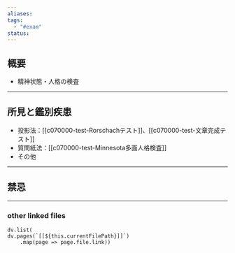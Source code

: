 ```yaml
---
aliases: 
tags:
  - "#exam"
status:
---
```

## 概要
- 精神状態・人格の検査
---
## 所見と鑑別疾患
- 投影法：[[c070000-test-Rorschachテスト]]、[[c070000-test-文章完成テスト]]
- 質問紙法：[[c070000-test-Minnesota多面人格検査]]
- その他
---
## 禁忌
---
### other linked files
```dataviewjs
dv.list(
dv.pages(`[[${this.currentFilePath}]]`)
	.map(page => page.file.link))
```

